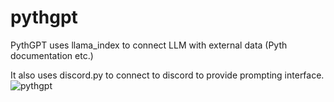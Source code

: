 # pythgpt
PythGPT uses llama_index to connect LLM with external data (Pyth documentation etc.)

It also uses discord.py to connect to discord to provide prompting interface.
![pythgpt](https://github.com/0xmakerr/pythgpt/assets/25880864/7cf0f960-08f0-470c-b449-2534f45e01d3)
